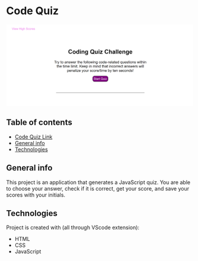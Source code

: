 # Code Quiz

![code-quiz](assets/images/quiz-sc.png)
## Table of contents
* [Code Quiz Link](https://chiarans.github.io/code-quiz/)
* [General info](#general-info)
* [Technologies](#technologies)


## General info
This project is an application that generates a JavaScript quiz. You are able to choose your answer, check if it is correct, get your score, and save your scores with your initials. 
	
## Technologies
Project is created with (all through VScode extension):
* HTML
* CSS
* JavaScript
	


